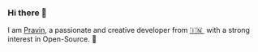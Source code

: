 ### Hi there 👋

<!--
**pravinjadhav7/pravin** is a ✨ _special_ ✨ repository because its `README.md` (this file) appears on your GitHub profile.
-->

I am [Pravin](https://www.kumar-saurabh.com/), a passionate and creative developer from [🇮🇳 ](https://en.wikipedia.org/wiki/India)&nbsp;with a strong interest in Open-Source. 🎯 

